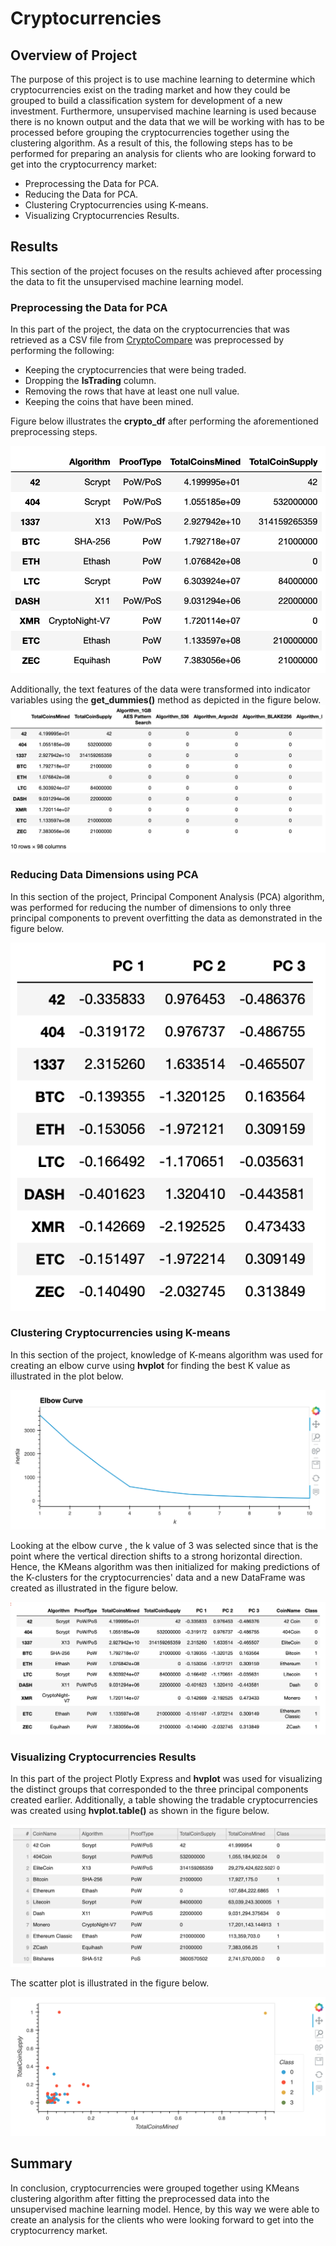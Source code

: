 # Cryptocurrencies

## Overview of Project

The purpose of this project is to use machine learning to determine which cryptocurrencies exist on the trading market and how they could be grouped to build a classification system for development of a new investment. Furthermore, unsupervised machine learning is used because there is no known output and the data that we will be working with has to be processed before grouping the cryptocurrencies together using the clustering algorithm. As a result of this, the following steps has to be performed for preparing an analysis for clients who are looking forward to get into the cryptocurrency market:

- Preprocessing the Data for PCA.
- Reducing the Data for PCA.
- Clustering Cryptocurrencies using K-means.
- Visualizing Cryptocurrencies Results.

## Results

This section of the project focuses on the results achieved after processing the data to fit the unsupervised machine learning model.

### Preprocessing the Data for PCA 

In this part of the project, the data on the cryptocurrencies that was retrieved as a CSV file from [CryptoCompare](https://min-api.cryptocompare.com/data/all/coinlist) was preprocessed by performing the following:

- Keeping the cryptocurrencies that were being traded.
- Dropping the **IsTrading** column.
- Removing the rows that have at least one null value.
- Keeping the coins that have been mined.

Figure below illustrates the **crypto_df** after performing the aforementioned preprocessing steps.

![Crypto DataFrame](Images/Crypto_DataFrame.png)

Additionally, the text features of the data were transformed into indicator variables using the **get_dummies()** method as depicted in the figure below.
![Transforming features](Images/X_DataFrame.png)

### Reducing Data Dimensions using PCA

In this section of the project, Principal Component Analysis (PCA) algorithm, was performed for reducing the number of dimensions to only three principal components to prevent overfitting the data as demonstrated in the figure below.

![Reducing Data Dimensions](Images/Pcs_DataFrame.png)

### Clustering Cryptocurrencies using K-means

In this section of the project, knowledge of K-means algorithm was used for creating an elbow curve using **hvplot** for finding the best K value as illustrated in the plot below.

![Elbow Curve](Images/Elbow_Curve_Plot.png)

Looking at the elbow curve , the k value of 3 was selected since that is the point where the vertical direction shifts to a strong horizontal direction. Hence, the KMeans algorithm was then initialized for making predictions of the K-clusters for the cryptocurrencies' data and a new DataFrame was created as illustrated in the figure below.

![Clustered DataFrame](Images/Clustered_DataFrame.png)

### Visualizing Cryptocurrencies Results

In this part of the project Plotly Express and **hvplot** was used for visualizing the distinct groups that corresponded to the three principal components created earlier. Additionally, a table showing the tradable cryptocurrencies was created using **hvplot.table()** as shown in the figure below.

![Tradable Cryptocurrencies](Images/Tradable_Cryptocurrencies_Table.png)

 The scatter plot is illustrated in the figure below.

![Scatter Plot](Images/Hvplot_Scatter.png)

## Summary

In conclusion, cryptocurrencies were grouped together using KMeans clustering algorithm after fitting the preprocessed data into the unsupervised machine learning model. Hence, by this way we were able to create an analysis for the clients who were looking forward to get into the cryptocurrency market.

